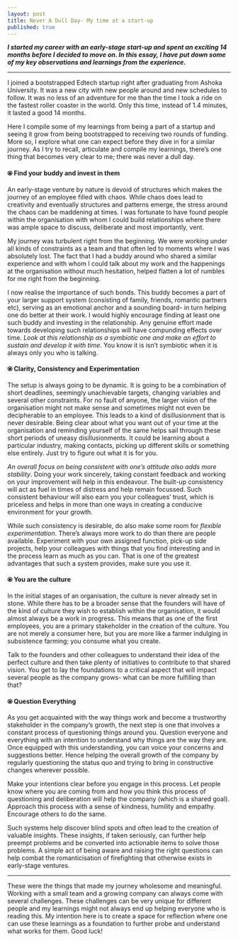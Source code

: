 ```yaml
---
layout: post
title: Never A Dull Day- My time at a start-up
published: true
---
```

_**I started my career with an early-stage start-up and spent an exciting 14 months before I decided to move on. In this essay, I have put down some of my key observations and learnings from the experience.**_

----

I joined a bootstrapped Edtech startup right after graduating from Ashoka University. It was a new city with new people around and new schedules to follow. It was no less of an adventure for me than the time I took a ride on the fastest roller coaster in the world. Only this time, instead of 1.4 minutes, it lasted a good 14 months. 

Here I compile some of my learnings from being a part of a startup and seeing it grow from being bootstrapped to receiving two rounds of funding. More so, I explore what one can expect before they dive in for a similar journey. As I try to recall, articulate and compile my learnings, there’s one thing that becomes very clear to me; there was never a dull day.

#### ⦿ Find your buddy and invest in them 

An early-stage venture by nature is devoid of structures which makes the journey of an employee filled with chaos. While chaos does lead to creativity and eventually structures and patterns emerge, the stress around the chaos can be maddening at times. I was fortunate to have found people within the organisation with whom I could build relationships where there was ample space to discuss, deliberate and most importantly, vent. 

My journey was turbulent right from the beginning. We were working under all kinds of constraints as a team and that often led to moments where I was absolutely lost. The fact that I had a buddy around who shared a similar experience and with whom I could talk about my work and the happenings at the organisation without much hesitation, helped flatten a lot of rumbles for me right from the beginning. 

I now realise the importance of such bonds. This buddy becomes a part of your larger support system (consisting of family, friends, romantic partners etc), serving as an emotional anchor and a sounding board- in turn helping one do better at their work. I would highly encourage finding at least one such buddy and investing in the relationship. Any genuine effort made towards developing such relationships will have compunding effects over time. _Look at this relationship as a symbiotic one and make an effort to sustain and develop it with time_. You know it is isn’t symbiotic when it is always only you who is talking. 

#### ⦿ Clarity, Consistency and Experimentation

The setup is always going to be dynamic. It is going to be a combination of short deadlines, seemingly unachievable targets, changing variables and several other constraints. For no fault of anyone, the larger vision of the organisation might not make sense and sometimes might not even be decipherable to an employee. This leads to a kind of disillusionment that is never desirable. Being clear about what you want out of your time at the organisation and reminding yourself of the same helps sail through these short periods of uneasy disillusionments. It could be learning about a particular industry, making contacts, picking up different skills or something else entirely. Just try to figure out what it is for you. 

_An overall focus on being consistent with one’s attitude also adds more stability_. Doing your work sincerely, taking constant feedback and working on your improvement will help in this endeavour. The built-up consistency will act as fuel in times of distress and help remain focussed. Such consistent behaviour will also earn you your colleagues’ trust, which is priceless and helps in more than one ways in creating a conducive environment for your growth.  

While such consistency is desirable, do also make some room for _flexible experimentation_. There’s always more work to do than there are people available. Experiment with your own assigned function, pick-up side projects, help your colleagues with things that you find interesting and in the process learn as much as you can. That is one of the greatest advantages that such a system provides, make sure you use it. 

#### ⦿ You are the culture 

In the initial stages of an organisation, the culture is never already set in stone. While there has to be a broader sense that the founders will have of the kind of culture they wish to establish within the organisation, it would almost always be a work in progress. This means that as one of the first employees, you are a primary stakeholder in the creation of the culture. You are not merely a consumer here, but you are more like a farmer indulging in subsistence farming; you consume what you create. 

Talk to the founders and other colleagues to understand their idea of the perfect culture and then take plenty of initiatives to contribute to that shared vision. You get to lay the foundations to a critical aspect that will impact several people as the company grows- what can be more fulfilling than that?

#### ⦿ Question Everything 


As you get acquainted with the way things work and become a trustworthy stakeholder in the company’s growth, the next step is one that involves a constant process of questioning things around you. Question everyone and everything with an intention to understand why things are the way they are. Once equipped with this understanding, you can voice your concerns and suggestions better. Hence helping the overall growth of the company by regularly questioning the status quo and trying to bring in constructive changes wherever possible. 

Make your intentions clear before you engage in this process. Let people know where you are coming from and how you think this process of questioning and deliberation will help the company (which is a shared goal). Approach this process with a sense of kindness, humility and empathy. Encourage others to do the same. 

Such systems help discover blind spots and often lead to the creation of valuable insights. These insights, if taken seriously, can further help preempt problems and be converted into actionable items to solve those problems. A simple act of being aware and raising the right questions can help combat the romanticisation of firefighting that otherwise exists in early-stage ventures. 



----

These were the things that made my journey wholesome and meaningful. Working with a small team and a growing company can always come with several challenges. These challenges can be very unique for different people and my learnings might not always end up helping everyone who is reading this. My intention here is to create a space for reflection where one can use these learnings as a foundation to further probe and understand what works for them. Good luck!
